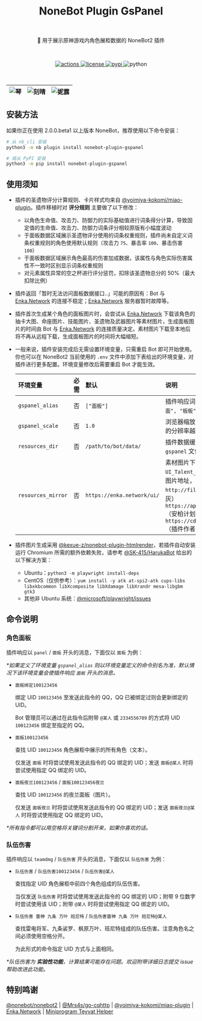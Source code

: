 <h1 align="center">NoneBot Plugin GsPanel</h1></br>


<p align="center">🤖 用于展示原神游戏内角色展柜数据的 NoneBot2 插件</p></br>


<p align="center">
  <a href="https://github.com/monsterxcn/nonebot-plugin-gspanel/actions">
    <img src="https://img.shields.io/github/workflow/status/monsterxcn/nonebot-plugin-gspanel/Build%20distributions?style=flat-square" alt="actions">
  </a>
  <a href="https://raw.githubusercontent.com/monsterxcn/nonebot-plugin-gspanel/master/LICENSE">
    <img src="https://img.shields.io/github/license/monsterxcn/nonebot-plugin-gspanel?style=flat-square" alt="license">
  </a>
  <a href="https://pypi.python.org/pypi/nonebot-plugin-gspanel">
    <img src="https://img.shields.io/pypi/v/nonebot-plugin-gspanel?style=flat-square" alt="pypi">
  </a>
  <img src="https://img.shields.io/badge/python-3.8+-blue?style=flat-square" alt="python"><br />
</p></br>


| ![琴](https://user-images.githubusercontent.com/22407052/201662130-2b3bdcd3-acaa-4b59-9c88-3e50fa1887f3.PNG) | ![刻晴](https://user-images.githubusercontent.com/22407052/201661930-f9ecdfe0-e278-4641-a012-cf090da6b6c7.PNG) | ![妮露](https://user-images.githubusercontent.com/22407052/201667744-decfdf25-c889-4a65-bbe0-94e194fe8d82.PNG) |
|:--:|:--:|:--:|


## 安装方法


如果你正在使用 2.0.0.beta1 以上版本 NoneBot，推荐使用以下命令安装：


```bash
# 从 nb_cli 安装
python3 -m nb plugin install nonebot-plugin-gspanel

# 或从 PyPI 安装
python3 -m pip install nonebot-plugin-gspanel
```


## 使用须知


 - 插件的圣遗物评分计算规则、卡片样式均来自 [@yoimiya-kokomi/miao-plugin](https://github.com/yoimiya-kokomi/miao-plugin)。插件移植时对 **评分规则** 主要做了以下修改：
   
   + 以角色生命值、攻击力、防御力的实际基础值进行词条得分计算，导致固定值的生命值、攻击力、防御力词条评分相较原版有小幅度波动
   + 于面板数据区域展示圣遗物评分使用的词条权重规则，插件尚未自定义词条权重规则的角色使用默认规则（攻击力 `75`、暴击率 `100`、暴击伤害 `100`）
   + 于面板数据区域展示角色最高的伤害加成数据，该属性与角色实际伤害属性不一致时区别显示词条权重规则
   + 对元素属性异常的空之杯进行评分惩罚，扣除该圣遗物总分的 50%（最大扣除比例）
   
 - 插件返回「暂时无法访问面板数据接口..」可能的原因有：Bot 与 [Enka.Network](https://enka.network/) 的连接不稳定；[Enka.Network](https://enka.network/) 服务器暂时故障等。
   
 - 插件首次生成某个角色的面板图片时，会尝试从 [Enka.Network](https://enka.network/) 下载该角色的抽卡大图、命座图片、技能图片、圣遗物及武器图片等素材图片，生成面板图片的时间由 Bot 与 [Enka.Network](https://enka.network/) 的连接质量决定。素材图片下载至本地后将不再从远程下载，生成面板图片的时间将大幅缩短。
   
 - 一般来说，插件安装完成后无需设置环境变量，只需重启 Bot 即可开始使用。你也可以在 NoneBot2 当前使用的 `.env` 文件中添加下表给出的环境变量，对插件进行更多配置。环境变量修改后需要重启 Bot 才能生效。
   
   | 环境变量 | 必需 | 默认 | 说明 |
   |:-------|:----:|:-----|:----|
   | `gspanel_alias` | 否 | `["面板"]` | 插件响应词别名，多个别名按 `["面面", "板板"]` 格式填写 |
   | `gspanel_scale` | 否 | `1.0` | 浏览器缩放比例，此值越大返回图片的分辨率越高 |
   | `resources_dir` | 否 | `/path/to/bot/data/` | 插件数据缓存目录的父文件夹，包含 `gspanel` 文件夹的上级文件夹路径 |
   | `resources_mirror` | 否 | `https://enka.network/ui/` | 素材图片下载镜像，需提供 `UI_Talent_S_Nilou_01.png` 形式的图片地址，可选镜像：<br>`http://file.microgg.cn/ui/`（小灰灰）<br>`https://api.ambr.top/assets/UI/`（安柏计划）<br>`https://cdn.monsterx.cn/genshin/`（插件作者） |
   
 - 插件图片生成采用 [@kexue-z/nonebot-plugin-htmlrender](https://github.com/kexue-z/nonebot-plugin-htmlrender)，若插件自动安装运行 Chromium 所需的额外依赖失败，请参考 [@SK-415/HarukaBot](https://haruka-bot.sk415.icu/faq.html#playwright-%E4%BE%9D%E8%B5%96%E4%B8%8D%E5%85%A8) 给出的以下解决方案：
   
   + Ubuntu：`python3 -m playwright install-deps`
   + CentOS（仅供参考）：`yum install -y atk at-spi2-atk cups-libs libxkbcommon libXcomposite libXdamage libXrandr mesa-libgbm gtk3`
   + 其他非 Ubuntu 系统：[@microsoft/playwright/issues](https://github.com/microsoft/playwright/issues)


## 命令说明


### 角色面板


插件响应以 `panel` / `面板` 开头的消息，下面仅以 `面板` 为例：


*\*如果定义了环境变量 `gspanel_alias` 则以环境变量定义的命令别名为准，默认情况下该环境变量会使插件响应 `面板` 开头的消息。*


 - `面板绑定100123456`
   
   绑定 UID `100123456` 至发送此指令的 QQ，QQ 已被绑定过则会更新绑定的 UID。
   
   Bot 管理员可以通过在此指令后附带 `@某人` 或 `2334556789` 的方式将 UID `100123456` 绑定至指定的 QQ。
   
 - `面板100123456`
   
   查找 UID `100123456` 角色展柜中展示的所有角色（文本）。
   
   仅发送 `面板` 时将尝试使用发送此指令的 QQ 绑定的 UID；发送 `面板@某人` 时将尝试使用指定 QQ 绑定的 UID。
   
 - `面板夜兰100123456` / `面板100123456夜兰`
   
   查找 UID `100123456` 的夜兰面板（图片）。
   
   仅发送 `面板夜兰` 时将尝试使用发送此指令的 QQ 绑定的 UID；发送 `面板夜兰@某人` 时将尝试使用指定 QQ 绑定的 UID。


*\*所有指令都可以用空格将关键词分割开来，如果你喜欢的话。*


### 队伍伤害


插件响应以 `teamdmg` / `队伍伤害` 开头的消息，下面仅以 `队伍伤害` 为例：


 - `队伍伤害` / `队伍伤害100123456` / `队伍伤害@某人`
   
   查找指定 UID 角色展柜中前四个角色组成的队伍伤害。
   
   当仅发送 `队伍伤害` 时将尝试使用发送此指令的 QQ 绑定的 UID；附带 9 位数字时尝试使用该 UID；附带 `@某人` 时将尝试使用指定 QQ 绑定的 UID。
   
 - `队伍伤害 雷神 九条 万叶 班尼特` / `队伍伤害雷神 九条 万叶 班尼特@某人`
   
   查找雷电将军、九条裟罗、枫原万叶、班尼特组成的队伍伤害。注意角色名之间必须使用空格分开。
   
   为此形式的命令指定 UID 方式与上面相同。


*\*队伍伤害为 **实验性功能**，计算结果可能存在问题。欢迎附带详细日志提交 issue 帮助改进此功能。*


## 特别鸣谢


[@nonebot/nonebot2](https://github.com/nonebot/nonebot2/) | [@Mrs4s/go-cqhttp](https://github.com/Mrs4s/go-cqhttp) | [@yoimiya-kokomi/miao-plugin](https://github.com/yoimiya-kokomi/miao-plugin) | [Enka.Network](https://enka.network/) | [Miniprogram Teyvat Helper](#)
